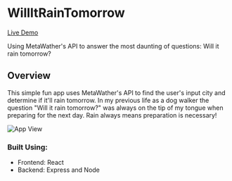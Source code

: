 # WillItRainTomorrow
  [Live Demo](https://rose-koron-will-it-rains.herokuapp.com/)

  Using MetaWather's API to answer the most daunting of questions: Will it rain tomorrow?



## Overview 

This simple fun app uses MetaWather's API to find the user's input city and determine if it'll rain tomorrow. In my 
previous life as a dog walker the question "Will it rain tomorrow?" was always on the tip of my tongue when preparing for 
the next day. Rain always means preparation is necessary!


![App View](https://media.giphy.com/media/2A4COT3C2bf6EGTcZK/giphy.gif)

### Built Using:
- Frontend: React
- Backend: Express and Node
